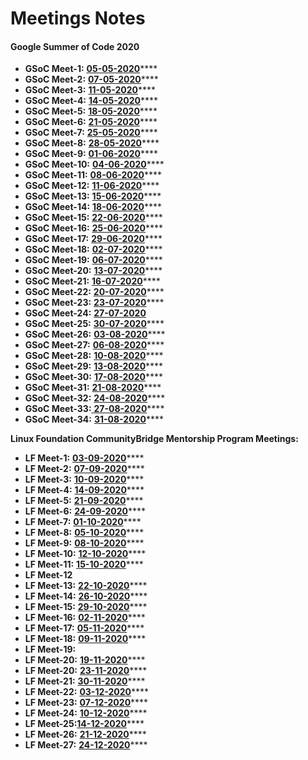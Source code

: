 # Meetings Notes

#### Google Summer of Code 2020

* **GSoC Meet-1:** [**05-05-2020**](https://docs.google.com/document/d/1rnY-z7bEv0TYbp4Bm4QNd9Hcq6PgxRdAXmk4zoRetcE/edit?usp=sharing)\*\*\*\*
* **GSoC Meet-2:** [**07-05-2020**](https://docs.google.com/document/d/1UxqU_vh-dU11pmv332RnY2P7Lc4S3kP_EUZwV4LWrrg/edit?usp=sharing)\*\*\*\*
* **GSoC Meet-3:** [**11-05-2020**](https://docs.google.com/document/d/1siis9syPABD7-GqGPOXkc08lUrjjYzyGlHRWfK-8mFo/edit?usp=sharing)\*\*\*\*
* **GSoC Meet-4:** [**14-05-2020**](https://docs.google.com/document/d/1CB2OdnMcfABPvcusQOjpLjOIaGWG_9FINEVCjlANbrA/edit?usp=sharing)\*\*\*\*
* **GSoC Meet-5:** [**18-05-2020**](https://docs.google.com/document/d/1s286UOFG0z44U-TCmvsnP3oT0Z7kHB0HOjwMjAGTG3I/edit?usp=sharing)\*\*\*\*
* **GSoC Meet-6:** [**21-05-2020**](https://docs.google.com/document/d/1NHXaGQqV89jIN5sIzPxkukNneUVgWXlViMCRhLk4Ob8/edit?usp=sharing)\*\*\*\*
* **GSoC Meet-7:** [**25-05-2020**](https://docs.google.com/document/d/16uHAxk-NrBrnFKgPYN9XnyjqA84-YoFUn87JfOi9wPc/edit?usp=sharing)\*\*\*\*
* **GSoC Meet-8:** [**28-05-2020**](https://docs.google.com/document/d/1c5q77mP2vPMeKP67J-dWOduIJs1MYLSumXmM-8CkgXs/edit?usp=sharing)\*\*\*\*
* **GSoC Meet-9:** [**01-06-2020**](https://docs.google.com/document/d/1dxaz6Uq__6uekD62F8PfMPTiXPbVwO34Vof3wJ_liBQ/edit?usp=sharing)\*\*\*\*
* **GSoC Meet-10:** [**04-06-2020**](https://docs.google.com/document/d/1na6X4TI4uW9N4jgQlx6O1TcskXmmYUEni9Dv8bjAFJk/edit?usp=sharing)\*\*\*\*
* **GSoC Meet-11:** [**08-06-2020**](https://docs.google.com/document/d/1hwwESyy8Fd-w-CuhtXa3fLrjBkWgYp5NOUYohzrpWbo/edit?usp=sharing)\*\*\*\*
* **GSoC Meet-12:** [**11-06-2020**](https://docs.google.com/document/d/1P0zLIT2RmmuiEUPTv2gy3niemshWni4XVba2EFlzs34/edit?usp=sharing)\*\*\*\*
* **GSoC Meet-13:** [**15-06-2020**](https://docs.google.com/document/d/17wP1P0EJo5IUaEUd6DLAsMApxLW-x9C2gykE5G0uhL4/edit?usp=sharing)\*\*\*\*
* **GSoC Meet-14:** [**18-06-2020**](https://docs.google.com/document/d/1Xe6yKvEl91Fc8Fj4bH7Ph1TUunaHI1ZmrQKCWqD7H3g/edit?usp=sharing)\*\*\*\*
* **GSoC Meet-15:** [**22-06-2020**](https://docs.google.com/document/d/1h2phM9e7kPLjLgdrGswTAemo9cSwq2YuDEw_9mN3fTk/edit?usp=sharing)\*\*\*\*
* **GSoC Meet-16:** [**25-06-2020**](https://docs.google.com/document/d/1ZZ7kGJp9B3TU7kCA8a1sldqYqNj20MXqPR1Asfeo3nk/edit?usp=sharing)\*\*\*\*
* **GSoC Meet-17:** [**29-06-2020**](https://docs.google.com/document/d/1WBUVmVzUvlIMW5Kn09Uh0t5n1b9fc46Yd7okOsWHiOE/edit?usp=sharing)\*\*\*\*
* **GSoC Meet-18:**  [**02-07-2020**](https://docs.google.com/document/d/1HKTXUKwvNYg6t5z96ffFZlltOSc417PDo_cRca6qT9k/edit?usp=sharing)\*\*\*\*
* **GSoC Meet-19:** [**06-07-2020**](https://docs.google.com/document/d/1LcKbd-XbJZn60dj5gOJm84DP_fvpMKg9-mXz33w5ye8/edit?usp=sharing)\*\*\*\*
* **GSoC Meet-20:** [**13-07-2020**](https://docs.google.com/document/d/1Au-sFHYQBYdK5WDCjHJmrSTC86DyE4rv4UPyG0ROJ2Y/edit?usp=sharing)\*\*\*\*
* **GSoC Meet-21:** [**16-07-2020**](https://docs.google.com/document/d/1i4b_QRcPs6MDRKv7QtiWv79tZqs9Z0W47Yr_4lhRtk8/edit?usp=sharing)\*\*\*\*
* **GSoC Meet-22:** [**20-07-2020**](https://docs.google.com/document/d/1WHWjGQOO4GK4IkIpU8rNZK5c94JWptIvsFkVROC5_OU/edit?usp=sharing)\*\*\*\*
* **GSoC Meet-23:** [**23-07-2020**](https://docs.google.com/document/d/1QAXlAnDwAV12SpaGoo9B-_depFrf20P0tRb6SKecvLw/edit?usp=sharing)\*\*\*\*
* **GSoC Meet-24:** [**27-07-2020**](https://docs.google.com/document/d/1__xocyfQONUKQqYczEo4W8vML6V3Mtp4YqUP4kHuXPk/edit?usp=sharing)
* **GSoC Meet-25:** [**30-07-2020**](https://docs.google.com/document/d/15nVxtuXNrqnVtDGh_xUk6npIRALoqDEV_-HMUvd3OTY/edit?usp=sharing)\*\*\*\*
* **GSoC Meet-26:** [**03-08-2020**](https://docs.google.com/document/d/1dsjlGvtHzPwlmdHVaMQvXOQS2r3zjPK_YHNOCyIywA0/edit?usp=sharing)\*\*\*\*
* **GSoC Meet-27:** [**06-08-2020**](https://docs.google.com/document/d/1MRMmUR--55tn5LVLoi_xuZ0F-1pF91qFCaLzQG22ZZU/edit?usp=sharing)\*\*\*\*
* **GSoC Meet-28:** [**10-08-2020**](https://docs.google.com/document/d/1cq46htX-VfA94PAvezRltvwE3cJkTbx9jUJxbCb9NNw/edit?usp=sharing)\*\*\*\*
* **GSoC Meet-29:** [**13-08-2020**](https://docs.google.com/document/d/1TgNFmnrvycLXXMcn_1oZ5ckx0bTOtniuEvtSyhVSLZo/edit?usp=sharing)\*\*\*\*
* **GSoC Meet-30:** [**17-08-2020**](https://docs.google.com/document/d/1lYEMB18Yyp2LgT_WhJKufdog3pPmoDN9xHC6-M7W5QE/edit?usp=sharing)\*\*\*\*
* **GSoC Meet-31:** [**21-08-2020**](https://docs.google.com/document/d/1bOaZxObeq4525sN68iJTpXLGeai12-KZstbEQDqhFwQ/edit?usp=sharing)\*\*\*\*
* **GSoC Meet-32:** [**24-08-2020**](https://docs.google.com/document/d/1HiuLGLAb4hxK84BUkhjZxf9wWjxGoZshIehW8ag0Zfo/edit?usp=sharing)\*\*\*\*
* **GSoC Meet-33:**[ **27-08-2020**](https://docs.google.com/document/d/1Px6s3PqF_rE816JE3E-m69H4_7FtT6ujxAh9k8UkTGw/edit?usp=sharing)\*\*\*\*
* **GSoC Meet-34:** [**31-08-2020**](https://docs.google.com/document/d/1pUy59QsUuYerAX3MWUJW1LxSeTGR6YGpc6WsAjND8u4/edit?usp=sharing)\*\*\*\*

**Linux Foundation CommunityBridge Mentorship Program Meetings:**

* **LF Meet-1:** [**03-09-2020**](https://docs.google.com/document/d/1pUy59QsUuYerAX3MWUJW1LxSeTGR6YGpc6WsAjND8u4/edit?usp=sharing)\*\*\*\*
* **LF Meet-2:** [**07-09-2020**](https://docs.google.com/document/d/1wjBkBwsxtHV1D626EKz3OnKb1snD0EtW4yVqIAjdACY/edit?usp=sharing)\*\*\*\*
* **LF Meet-3:** [**10-09-2020**](https://docs.google.com/document/d/17b5Yx0qd1VKWDxtv1kr-A78X4IgXCok5x9oTn7utmeY/edit?usp=sharing)\*\*\*\*
* **LF Meet-4:** [**14-09-2020**](https://docs.google.com/document/d/1A51-z2fyiHe5aOCYmE2FENIMlWBD5L3dO_AwvRtBgvI/edit?usp=sharing)\*\*\*\*
* **LF Meet-5:** [**21-09-2020**](https://docs.google.com/document/d/1oQPiJy-FPenJtKDsmLG1is8NjElXT3GhQuqMlxd2J4Q/edit?usp=sharing)\*\*\*\*
* **LF Meet-6:** [**24-09-2020**](https://docs.google.com/document/d/19hWFu5UHg-qrafWflEqxS9yJ6du8Xv_RSnyjQvl3CTY/edit)\*\*\*\*
* **LF Meet-7:** [**01-10-2020**](https://docs.google.com/document/d/1GE4bVB81jE5Srw4lkxwtC15hjs_a6Eksn25tPNaNuNo/edit?usp=sharing)\*\*\*\*
* **LF Meet-8:** [**05-10-2020**](https://docs.google.com/document/d/1LGEjbkGl90SqxvunRv8I9HbNONfUGLb0mvU4ZoIZ0kI/edit?usp=sharing)\*\*\*\*
* **LF Meet-9:** [**08-10-2020**](https://docs.google.com/document/d/1in7Rkcje8rGV0kBk4DckCN2zg-q8y-680zWsrqJDPdU/edit?usp=sharing)\*\*\*\*
* **LF Meet-10:** [**12-10-2020**](https://docs.google.com/document/d/1NKz9DfkdHaH-miWK4LF10OSC-tV-TZ76aPTmLiuygV0/edit?usp=sharing)\*\*\*\*
* **LF Meet-11:** [**15-10-2020**](https://docs.google.com/document/d/1tXN2fppod35Viq_8UMJhHUK5xt-jrB7he57eznH4kYE/edit?usp=sharing)\*\*\*\*
* **LF Meet-12**
* **LF Meet-13:** [**22-10-2020**](https://docs.google.com/document/d/1dEq12dL1XyCjFwUpkl2DvStcyxTcfaJFExAoEf-uvaI/edit?usp=sharing)\*\*\*\*
* **LF Meet-14:** [**26-10-2020**](https://docs.google.com/document/d/1H7Z__TSAVegORNP6i1ZN90zJZCTHngXuv9R7Rw9airw/edit?usp=sharing)\*\*\*\*
* **LF Meet-15:** [**29-10-2020**](https://docs.google.com/document/d/10O7pNeri97CHZPSRkgWaHgXDsyGknvb7pJHCSGdWUPU/edit?usp=sharing)\*\*\*\*
* **LF Meet-16:** [**02-11-2020**](https://docs.google.com/document/d/1BoBIVTZU3FOqV8oYsbUnV9PMfBysDar_yjtwPp-Ygmk/edit?usp=sharing)\*\*\*\*
* **LF Meet-17:** [**05-11-2020**](https://docs.google.com/document/d/1UsmpqAcXEdJT-sxFhPyR_WeZAfnNw3DrNtnmY0bOSN0/edit?usp=sharing)\*\*\*\*
* **LF Meet-18:** [**09-11-2020**](https://docs.google.com/document/d/1UsmpqAcXEdJT-sxFhPyR_WeZAfnNw3DrNtnmY0bOSN0/edit?usp=sharing)\*\*\*\*
* **LF Meet-19:**
* **LF Meet-20:** [**19-11-2020**](https://docs.google.com/document/d/1IhelXiZUZU32MGNHqILCxZZb5_VHY7bPpy52LhN-_zg/edit?usp=sharing)\*\*\*\*
* **LF Meet-20:** [**23-11-2020**](https://docs.google.com/document/d/109f6uL7Gr7DH2baczDQxFDeN0dEJoFKLw0EP0LgLiqU/edit?usp=sharing)\*\*\*\*
* **LF Meet-21:** [**30-11-2020**](https://docs.google.com/document/d/1BoBIVTZU3FOqV8oYsbUnV9PMfBysDar_yjtwPp-Ygmk/edit?usp=sharing)\*\*\*\*
* **LF Meet-22:** [**03-12-2020**](https://docs.google.com/document/d/1MA3UPxw6OnV05tVr_QWkZYEMvCGjQ50yFiAayI3QJKM/edit?usp=sharing)\*\*\*\*
* **LF Meet-23:** [**07-12-2020**](https://docs.google.com/document/d/1O4JnLeQ3fv7OG1YxxMzLcQG7zhhozbwDy_3hYHbHkyM/edit?usp=sharing)\*\*\*\*
* **LF Meet-24:** [**10-12-2020**](https://docs.google.com/document/d/1LBPhZep7JDj8Uz-DRR8YH1-PodFSb2Ef-rr72y74xSk/edit?usp=sharing)\*\*\*\*
* **LF Meet-25:**[**14-12-2020**](https://docs.google.com/document/d/1jAsAhpTKaekYpoHovRATDSCK2CRn8qMsJ0hG7dr77zg/edit?usp=sharing)\*\*\*\*
* **LF Meet-26:** [**21-12-2020**](https://docs.google.com/document/d/1Gn3dnCiDdxADzEbP8MBAhzXLnyoF7pRIN00uv0d3uko/edit?usp=sharing)\*\*\*\*
* **LF Meet-27:** [**24-12-2020**](https://docs.google.com/document/d/13Go-1kW2wQBpzfB_LPtjSjl3-B-CK1qq9w_xubdRBfU/edit?usp=sharing)\*\*\*\*



